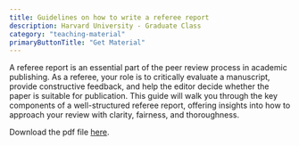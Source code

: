 ```yaml
---
title: Guidelines on how to write a referee report
description: Harvard University - Graduate Class
category: "teaching-material"
primaryButtonTitle: "Get Material"
---
```


A referee report is an essential part of the peer review process in academic publishing. As a referee, your role is to critically evaluate a manuscript, provide constructive feedback, and help the editor decide whether the paper is suitable for publication. This guide will walk you through the key components of a well-structured referee report, offering insights into how to approach your review with clarity, fairness, and thoroughness.

Download the pdf file [here](/posts/teaching-material/guidelines-on-how-to-write-a-referee-report/refguidelines_tepe.pdf).
